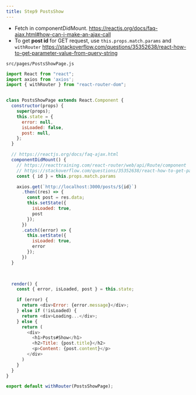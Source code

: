 ```yaml
---
title: Step9 PostsShow
---
```


- Fetch in componentDidMount.
https://reactjs.org/docs/faq-ajax.html#how-can-i-make-an-ajax-call
- To get **post id** for GET request, use `this.props.match.params` and `withRouter`
https://stackoverflow.com/questions/35352638/react-how-to-get-parameter-value-from-query-string

`src/pages/PostsShowPage.js`
```js
import React from "react";
import axios from 'axios';
import { withRouter } from "react-router-dom";


class PostsShowPage extends React.Component {
  constructor(props) {
    super(props);
    this.state = {
      error: null,
      isLoaded: false,
      post: null,
    };
  }

  // https://reactjs.org/docs/faq-ajax.html
  componentDidMount() {
    // https://reacttraining.com/react-router/web/api/Route/component
    // https://stackoverflow.com/questions/35352638/react-how-to-get-parameter-value-from-query-string
    const { id } = this.props.match.params

    axios.get(`http://localhost:3000/posts/${id}`)
      .then((res) => {
        const post = res.data;
        this.setState({
          isLoaded: true,
          post
        });
      })
      .catch((error) => {
        this.setState({
          isLoaded: true,
          error
        });
      })
  }

  

  render() {
    const { error, isLoaded, post } = this.state;

    if (error) {
      return <div>Error: {error.message}</div>;
    } else if (!isLoaded) {
      return <div>Loading...</div>;
    } else {
      return (
        <div>
          <h1>Posts#Show</h1>
          <h2>Title: {post.title}</h2>
          <p>Content: {post.content}</p>
        </div>
      )
    }
  }
}

export default withRouter(PostsShowPage);
```

